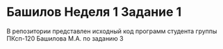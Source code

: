 # Башилов Неделя 1 Задание 1
В репозитории представлен исходный код программ студента группы ПКсп-120 Башилова М.А. по заданию 3
